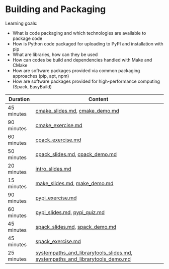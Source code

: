 # Building and Packaging

Learning goals:

- What is code packaging and which technologies are available to package code
- How is Python code packaged for uploading to PyPI and installation with pip
- What are libraries, how can they be used
- How can codes be build and dependencies handled with Make and CMake
- How are software packages provided via common packaging approaches (pip, apt, npm)
- How are software packages provided for high-performance computing (Spack, EasyBuild)

| Duration | Content |
| --- | --- |
| 45 minutes | [cmake_slides.md](https://github.com/Simulation-Software-Engineering/Lecture-Material/blob/main/03_building-and-packaging/cmake_slides.md), [cmake_demo.md](https://github.com/Simulation-Software-Engineering/Lecture-Material/blob/main/03_building-and-packaging/cmake_demo.md) |
| 90 minutes | [cmake_exercise.md](https://github.com/Simulation-Software-Engineering/Lecture-Material/blob/main/03_building-and-packaging/cmake_exercise.md) |
| 60 minutes | [cpack_exercise.md](https://github.com/Simulation-Software-Engineering/Lecture-Material/blob/main/03_building-and-packaging/cpack_exercise.md) |
| 50 minutes | [cpack_slides.md](https://github.com/Simulation-Software-Engineering/Lecture-Material/blob/main/03_building-and-packaging/cpack_slides.md), [cpack_demo.md](https://github.com/Simulation-Software-Engineering/Lecture-Material/blob/main/03_building-and-packaging/cpack_demo.md) |
| 20 minutes | [intro_slides.md](https://github.com/Simulation-Software-Engineering/Lecture-Material/blob/main/03_building-and-packaging/intro_slides.md) |
| 15 minutes | [make_slides.md](https://github.com/Simulation-Software-Engineering/Lecture-Material/blob/main/03_building-and-packaging/make_slides.md), [make_demo.md](https://github.com/Simulation-Software-Engineering/Lecture-Material/blob/main/03_building-and-packaging/make_demo.md) |
| 90 minutes | [pypi_exercise.md](https://github.com/Simulation-Software-Engineering/Lecture-Material/blob/main/03_building-and-packaging/pypi_exercise.md) |
| 60 minutes | [pypi_slides.md](https://github.com/Simulation-Software-Engineering/Lecture-Material/blob/main/03_building-and-packaging/pypi_slides.md), [pypi_quiz.md](https://github.com/Simulation-Software-Engineering/Lecture-Material/blob/main/03_building-and-packaging/pypi_quiz.md) |
| 45 minutes | [spack_slides.md](https://github.com/Simulation-Software-Engineering/Lecture-Material/blob/main/03_building-and-packaging/spack_slides.md), [spack_demo.md](https://github.com/Simulation-Software-Engineering/Lecture-Material/blob/main/03_building-and-packaging/spack_demo.md) |
| 45 minutes | [spack_exercise.md](https://github.com/Simulation-Software-Engineering/Lecture-Material/blob/main/03_building-and-packaging/spack_exercise.md) |
| 25 minutes | [systempaths_and_librarytools_slides.md](https://github.com/Simulation-Software-Engineering/Lecture-Material/blob/main/03_building-and-packaging/systempaths_and_librarytools_slides.md), [systempaths_and_librarytools_demo.md](https://github.com/Simulation-Software-Engineering/Lecture-Material/blob/main/03_building-and-packaging/systempaths_and_librarytools_demo.md) |
